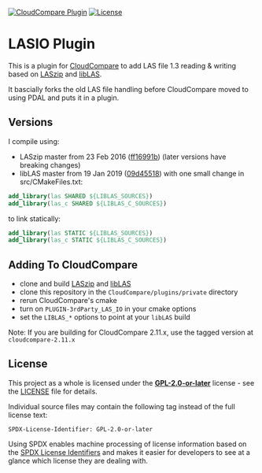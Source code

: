 [![CloudCompare Plugin](https://img.shields.io/badge/plugin-CloudCompare-brightgreen.svg)](https://github.com/CloudCompare/CloudCompare)
[![License](https://img.shields.io/badge/License-GPL--2.0+-blue.svg)](https://opensource.org/licenses/GPL-2.0)

# LASIO Plugin

This is a plugin for [CloudCompare](https://github.com/CloudCompare/CloudCompare) to add LAS file 1.3 reading & writing based on [LASzip](https://github.com/LASzip/LASzip) and [libLAS](https://github.com/libLAS/libLAS).

It bascially forks the old LAS file handling before CloudCompare moved to using PDAL and puts it in a plugin.

## Versions
I compile using:
- LASzip master from 23 Feb 2016 ([ff16991b](https://github.com/LASzip/LASzip/commit/ff16991bed6e0606adeedbe72743e17a269ded85)) (later versions have breaking changes)
- libLAS master from 19 Jan 2019 ([09d45518](https://github.com/libLAS/libLAS/commit/09d45518776489508f34098f1c159f58b856f459)) with one small change in src/CMakeFiles.txt:
```cmake
add_library(las SHARED ${LIBLAS_SOURCES})
add_library(las_c SHARED ${LIBLAS_C_SOURCES})
```
to link statically:
```cmake
add_library(las STATIC ${LIBLAS_SOURCES})
add_library(las_c STATIC ${LIBLAS_C_SOURCES})
```

## Adding To CloudCompare

- clone and build [LASzip](https://github.com/LASzip/LASzip) and [libLAS](https://github.com/libLAS/libLAS)
- clone this repository in the `CloudCompare/plugins/private` directory
- rerun CloudCompare's cmake
- turn on `PLUGIN-3rdParty_LAS_IO` in your cmake options
- set the `LIBLAS_*` options to point at your `libLAS` build

Note: If you are building for CloudCompare 2.11.x, use the tagged version at `cloudcompare-2.11.x`

## License

This project as a whole is licensed under the [**GPL-2.0-or-later**](https://opensource.org/licenses/GPL-2.0) license - see the [LICENSE](LICENSE.md) file for details.

Individual source files may contain the following tag instead of the full license text:

	SPDX-License-Identifier: GPL-2.0-or-later

Using SPDX enables machine processing of license information based on the [SPDX License Identifiers](https://spdx.org/ids) and makes it easier for developers to see at a glance which license they are dealing with.
